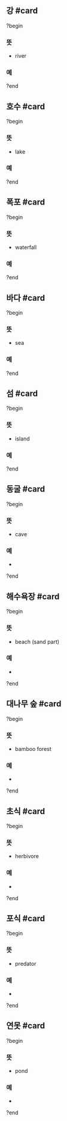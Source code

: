 ## 강 #card
?begin
### 뜻
- river
### 예
?end


## 호수 #card
?begin
### 뜻
- lake
### 예
<!--SR:!2026-02-24,134,258-->
?end


## 폭포 #card
?begin
### 뜻
- waterfall
### 예
?end


## 바다 #card
?begin
### 뜻
- sea
### 예
<!--SR:!2026-02-12,185,270-->
?end


## 섬 #card
?begin
### 뜻
- island
### 예
<!--SR:!2025-09-04,46,258-->
?end


## 동굴 #card
?begin
### 뜻
- cave
### 예
-
<!--SR:!2025-10-08,78,276-->
?end


## 해수욕장 #card
?begin
### 뜻
- beach (sand part)
### 예
-
?end


## 대나무 숲 #card
?begin
### 뜻
- bamboo forest
### 예
-
<!--SR:!2026-03-09,147,253-->
?end


## 초식 #card
?begin
### 뜻
- herbivore
### 예
-
?end


## 포식 #card
?begin
### 뜻
- predator
### 예
-
<!--SR:!2025-12-15,135,292-->
?end


## 연못 #card
?begin
### 뜻
- pond
### 예
-
<!--SR:!2026-04-24,216,270-->
?end

